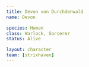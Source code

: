 ```yaml
---
title: Devon von Durchdenwald
name: Devon

species: Human
class: Warlock, Sorcerer
status: Alive

layout: character
team: [strixhaven]
---
```


